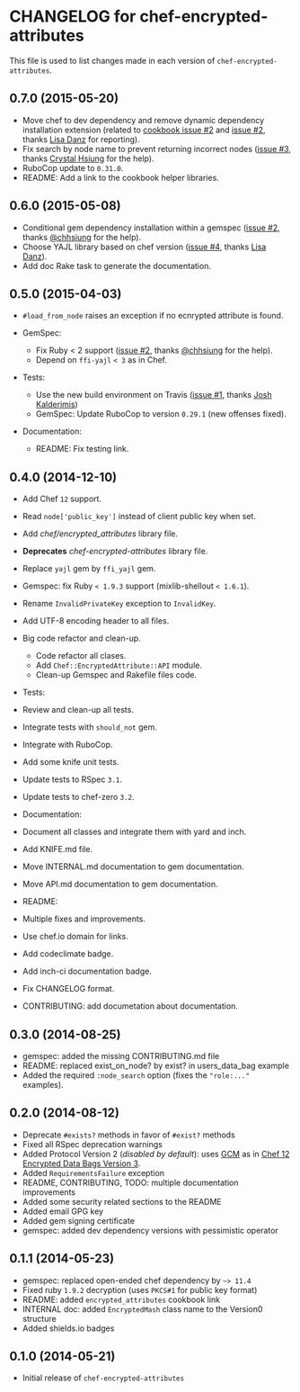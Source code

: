 # CHANGELOG for chef-encrypted-attributes

This file is used to list changes made in each version of `chef-encrypted-attributes`.

## 0.7.0 (2015-05-20)

* Move chef to dev dependency and remove dynamic dependency installation extension (related to [cookbook issue #2](https://github.com/onddo/encrypted_attributes-cookbook/pull/2#issuecomment-101454221) and [issue #2](https://github.com/onddo/chef-encrypted-attributes/pull/2), thanks [Lisa Danz](https://github.com/ldanz) for reporting).
* Fix search by node name to prevent returning incorrect nodes ([issue #3](https://github.com/onddo/chef-encrypted-attributes/pull/3), thanks [Crystal Hsiung](https://github.com/chhsiung) for the help).
* RuboCop update to `0.31.0`.
* README: Add a link to the cookbook helper libraries.

## 0.6.0 (2015-05-08)

* Conditional gem dependency installation within a gemspec ([issue #2](https://github.com/onddo/chef-encrypted-attributes/pull/2), thanks [@chhsiung](https://github.com/chhsiung) for the help).
* Choose YAJL library based on chef version ([issue #4](https://github.com/onddo/chef-encrypted-attributes/pull/4), thanks [Lisa Danz](https://github.com/ldanz)).
* Add doc Rake task to generate the documentation.

## 0.5.0 (2015-04-03)

* `#load_from_node` raises an exception if no ecnrypted attribute is found.
* GemSpec:
  * Fix Ruby < 2 support ([issue #2](https://github.com/onddo/chef-encrypted-attributes/pull/2), thanks [@chhsiung](https://github.com/chhsiung) for the help).
  * Depend on `ffi-yajl` `< 3` as in Chef.

* Tests:
  * Use the new build environment on Travis ([issue #1](https://github.com/onddo/chef-encrypted-attributes/pull/1), thanks [Josh Kalderimis](https://github.com/joshk))
  * GemSpec: Update RuboCop to version `0.29.1` (new offenses fixed).

* Documentation:
  * README: Fix testing link.

## 0.4.0 (2014-12-10)

* Add Chef `12` support.
* Read `node['public_key']` instead of client public key when set.
* Add *chef/encrypted_attributes* library file.
 * **Deprecates** *chef-encrypted-attributes* library file.
* Replace `yajl` gem by `ffi_yajl` gem.
* Gemspec: fix Ruby `< 1.9.3` support (mixlib-shellout `< 1.6.1`).
* Rename `InvalidPrivateKey` exception to `InvalidKey`.
* Add UTF-8 encoding header to all files.
* Big code refactor and clean-up.
  * Code refactor all clases.
  * Add `Chef::EncryptedAttribute::API` module.
  * Clean-up Gemspec and Rakefile files code.

* Tests:
 * Review and clean-up all tests.
 * Integrate tests with `should_not` gem.
 * Integrate with RuboCop.
 * Add some knife unit tests.
 * Update tests to RSpec `3.1`.
 * Update tests to chef-zero `3.2`.

* Documentation:
 * Document all classes and integrate them with yard and inch.
 * Add KNIFE.md file.
 * Move INTERNAL.md documentation to gem documentation.
 * Move API.md documentation to gem documentation.
 * README:
  * Multiple fixes and improvements.
  * Use chef.io domain for links.
  * Add codeclimate badge.
  * Add inch-ci documentation badge.
 * Fix CHANGELOG format.
 * CONTRIBUTING: add documetation about documentation.

## 0.3.0 (2014-08-25)

* gemspec: added the missing CONTRIBUTING.md file
* README: replaced exist_on_node? by exist? in users_data_bag example
* Added the required `:node_search` option (fixes the `"role:..."` examples).

## 0.2.0 (2014-08-12)

* Deprecate `#exists?` methods in favor of `#exist?` methods
* Fixed all RSpec deprecation warnings
* Added Protocol Version 2 (*disabled by default*): uses [GCM](http://en.wikipedia.org/wiki/Galois/Counter_Mode) as in [Chef 12 Encrypted Data Bags Version 3](https://github.com/chef/chef/pull/1591).
 * Added `RequirementsFailure` exception
* README, CONTRIBUTING, TODO: multiple documentation improvements
 * Added some security related sections to the README
* Added email GPG key
* Added gem signing certificate
* gemspec: added dev dependency versions with pessimistic operator

## 0.1.1 (2014-05-23)

* gemspec: replaced open-ended chef dependency by `~> 11.4`
* Fixed ruby `1.9.2` decryption (uses `PKCS#1` for public key format)
* README: added `encrypted_attributes` cookbook link
* INTERNAL doc: added `EncryptedMash` class name to the Version0 structure
* Added shields.io badges

## 0.1.0 (2014-05-21)

* Initial release of `chef-encrypted-attributes`
